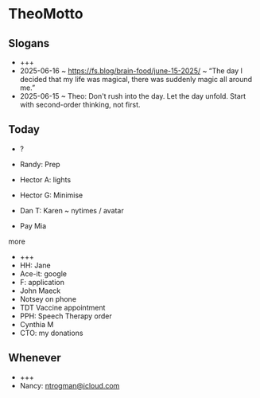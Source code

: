 # TheoMotto

## Slogans

* +++
* 2025-06-16 ~ https://fs.blog/brain-food/june-15-2025/ ~ “The day I decided that my life was magical, there was suddenly magic all around me.”
* 2025-06-15 ~ Theo: Don't rush into the day. Let the day unfold. Start with second-order thinking, not first. 

## Today

* ?


* Randy: Prep
* Hector A: lights
* Hector G: Minimise
* Dan T: Karen ~ nytimes / avatar
* Pay Mia

more

* +++
* HH: Jane
* Ace-it: google 
* F: application
* John Maeck
* Notsey on phone
* TDT Vaccine appointment
* PPH: Speech Therapy order
* Cynthia M
* CTO: my donations

## Whenever

* +++
* Nancy: ntrogman@icloud.com

